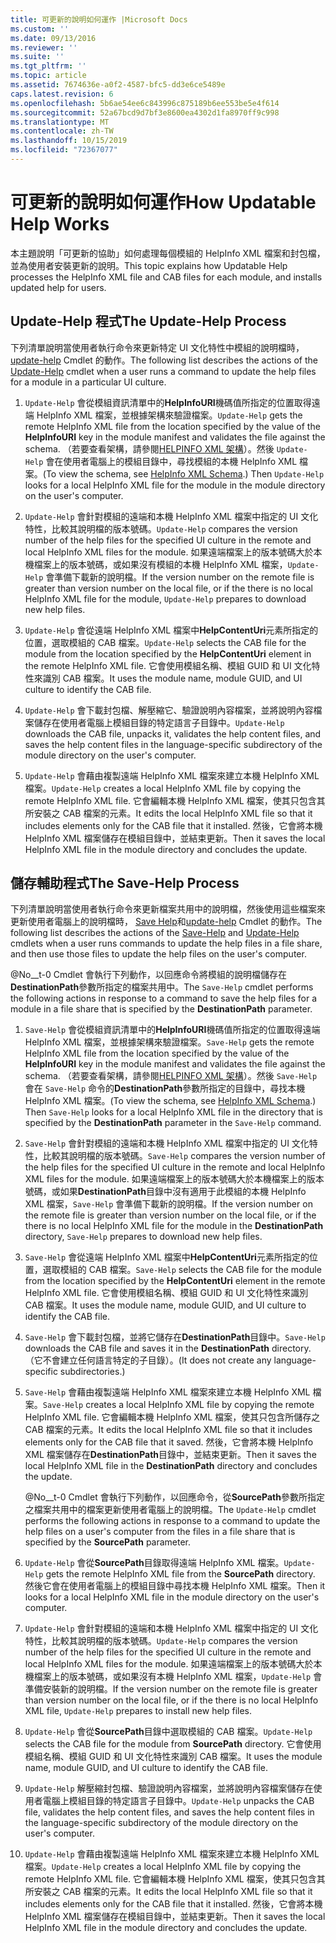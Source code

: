 ```yaml
---
title: 可更新的說明如何運作 |Microsoft Docs
ms.custom: ''
ms.date: 09/13/2016
ms.reviewer: ''
ms.suite: ''
ms.tgt_pltfrm: ''
ms.topic: article
ms.assetid: 7674636e-a0f2-4587-bfc5-dd3e6ce5489e
caps.latest.revision: 6
ms.openlocfilehash: 5b6ae54ee6c843996c875189b6ee553be5e4f614
ms.sourcegitcommit: 52a67bcd9d7bf3e8600ea4302d1fa8970ff9c998
ms.translationtype: MT
ms.contentlocale: zh-TW
ms.lasthandoff: 10/15/2019
ms.locfileid: "72367077"
---
```

# <a name="how-updatable-help-works"></a><span data-ttu-id="2bed7-102">可更新的說明如何運作</span><span class="sxs-lookup"><span data-stu-id="2bed7-102">How Updatable Help Works</span></span>

<span data-ttu-id="2bed7-103">本主題說明「可更新的協助」如何處理每個模組的 HelpInfo XML 檔案和封包檔，並為使用者安裝更新的說明。</span><span class="sxs-lookup"><span data-stu-id="2bed7-103">This topic explains how Updatable Help processes the HelpInfo XML file and CAB files for each module, and installs updated help for users.</span></span>

## <a name="the-update-help-process"></a><span data-ttu-id="2bed7-104">Update-Help 程式</span><span class="sxs-lookup"><span data-stu-id="2bed7-104">The Update-Help Process</span></span>

<span data-ttu-id="2bed7-105">下列清單說明當使用者執行命令來更新特定 UI 文化特性中模組的說明檔時， [update-help](/powershell/module/Microsoft.PowerShell.Core/Update-Help) Cmdlet 的動作。</span><span class="sxs-lookup"><span data-stu-id="2bed7-105">The following list describes the actions of the [Update-Help](/powershell/module/Microsoft.PowerShell.Core/Update-Help) cmdlet when a user runs a command to update the help files for a module in a particular UI culture.</span></span>

1. <span data-ttu-id="2bed7-106">`Update-Help` 會從模組資訊清單中的**HelpInfoURI**機碼值所指定的位置取得遠端 HelpInfo XML 檔案，並根據架構來驗證檔案。</span><span class="sxs-lookup"><span data-stu-id="2bed7-106">`Update-Help` gets the remote HelpInfo XML file from the location specified by the value of the **HelpInfoURI** key in the module manifest and validates the file against the schema.</span></span> <span data-ttu-id="2bed7-107">（若要查看架構，請參閱[HELPINFO XML 架構](./helpinfo-xml-schema.md)）。然後 `Update-Help` 會在使用者電腦上的模組目錄中，尋找模組的本機 HelpInfo XML 檔案。</span><span class="sxs-lookup"><span data-stu-id="2bed7-107">(To view the schema, see [HelpInfo XML Schema](./helpinfo-xml-schema.md).) Then `Update-Help` looks for a local HelpInfo XML file for the module in the module directory on the user's computer.</span></span>

2. <span data-ttu-id="2bed7-108">`Update-Help` 會針對模組的遠端和本機 HelpInfo XML 檔案中指定的 UI 文化特性，比較其說明檔的版本號碼。</span><span class="sxs-lookup"><span data-stu-id="2bed7-108">`Update-Help` compares the version number of the help files for the specified UI culture in the remote and local HelpInfo XML files for the module.</span></span> <span data-ttu-id="2bed7-109">如果遠端檔案上的版本號碼大於本機檔案上的版本號碼，或如果沒有模組的本機 HelpInfo XML 檔案，`Update-Help` 會準備下載新的說明檔。</span><span class="sxs-lookup"><span data-stu-id="2bed7-109">If the version number on the remote file is greater than version number on the local file, or if the there is no local HelpInfo XML file for the module, `Update-Help` prepares to download new help files.</span></span>

3. <span data-ttu-id="2bed7-110">`Update-Help` 會從遠端 HelpInfo XML 檔案中**HelpContentUri**元素所指定的位置，選取模組的 CAB 檔案。</span><span class="sxs-lookup"><span data-stu-id="2bed7-110">`Update-Help` selects the CAB file for the module from the location specified by the **HelpContentUri** element in the remote HelpInfo XML file.</span></span> <span data-ttu-id="2bed7-111">它會使用模組名稱、模組 GUID 和 UI 文化特性來識別 CAB 檔案。</span><span class="sxs-lookup"><span data-stu-id="2bed7-111">It uses the module name, module GUID, and UI culture to identify the CAB file.</span></span>

4. <span data-ttu-id="2bed7-112">`Update-Help` 會下載封包檔、解壓縮它、驗證說明內容檔案，並將說明內容檔案儲存在使用者電腦上模組目錄的特定語言子目錄中。</span><span class="sxs-lookup"><span data-stu-id="2bed7-112">`Update-Help` downloads the CAB file, unpacks it, validates the help content files, and saves the help content files in the language-specific subdirectory of the module directory on the user's computer.</span></span>

5. <span data-ttu-id="2bed7-113">`Update-Help` 會藉由複製遠端 HelpInfo XML 檔案來建立本機 HelpInfo XML 檔案。</span><span class="sxs-lookup"><span data-stu-id="2bed7-113">`Update-Help` creates a local HelpInfo XML file by copying the remote HelpInfo XML file.</span></span> <span data-ttu-id="2bed7-114">它會編輯本機 HelpInfo XML 檔案，使其只包含其所安裝之 CAB 檔案的元素。</span><span class="sxs-lookup"><span data-stu-id="2bed7-114">It edits the local HelpInfo XML file so that it includes elements only for the CAB file that it installed.</span></span> <span data-ttu-id="2bed7-115">然後，它會將本機 HelpInfo XML 檔案儲存在模組目錄中，並結束更新。</span><span class="sxs-lookup"><span data-stu-id="2bed7-115">Then it saves the local HelpInfo XML file in the module directory and concludes the update.</span></span>

## <a name="the-save-help-process"></a><span data-ttu-id="2bed7-116">儲存輔助程式</span><span class="sxs-lookup"><span data-stu-id="2bed7-116">The Save-Help Process</span></span>

<span data-ttu-id="2bed7-117">下列清單說明當使用者執行命令來更新檔案共用中的說明檔，然後使用這些檔案來更新使用者電腦上的說明檔時， [Save Help](/powershell/module/Microsoft.PowerShell.Core/Save-Help)和[update-help](/powershell/module/Microsoft.PowerShell.Core/Update-Help) Cmdlet 的動作。</span><span class="sxs-lookup"><span data-stu-id="2bed7-117">The following list describes the actions of the [Save-Help](/powershell/module/Microsoft.PowerShell.Core/Save-Help) and [Update-Help](/powershell/module/Microsoft.PowerShell.Core/Update-Help) cmdlets when a user runs commands to update the help files in a file share, and then use those files to update the help files on the user's computer.</span></span>

<span data-ttu-id="2bed7-118">@No__t-0 Cmdlet 會執行下列動作，以回應命令將模組的說明檔儲存在**DestinationPath**參數所指定的檔案共用中。</span><span class="sxs-lookup"><span data-stu-id="2bed7-118">The `Save-Help` cmdlet performs the following actions in response to a command to save the help files for a module in a file share that is specified by the **DestinationPath** parameter.</span></span>

1. <span data-ttu-id="2bed7-119">`Save-Help` 會從模組資訊清單中的**HelpInfoURI**機碼值所指定的位置取得遠端 HelpInfo XML 檔案，並根據架構來驗證檔案。</span><span class="sxs-lookup"><span data-stu-id="2bed7-119">`Save-Help` gets  the remote HelpInfo XML file from the location specified by the value of the **HelpInfoURI** key in the module manifest and validates the file against the schema.</span></span> <span data-ttu-id="2bed7-120">（若要查看架構，請參閱[HELPINFO XML 架構](./helpinfo-xml-schema.md)）。然後 `Save-Help` 會在 `Save-Help` 命令的**DestinationPath**參數所指定的目錄中，尋找本機 HelpInfo XML 檔案。</span><span class="sxs-lookup"><span data-stu-id="2bed7-120">(To view the schema, see [HelpInfo XML Schema](./helpinfo-xml-schema.md).) Then `Save-Help` looks for a local HelpInfo XML file in the directory that is specified by the **DestinationPath** parameter in the `Save-Help` command.</span></span>

2. <span data-ttu-id="2bed7-121">`Save-Help` 會針對模組的遠端和本機 HelpInfo XML 檔案中指定的 UI 文化特性，比較其說明檔的版本號碼。</span><span class="sxs-lookup"><span data-stu-id="2bed7-121">`Save-Help` compares the version number of the help files for the specified UI culture in the remote and local HelpInfo XML files for the module.</span></span> <span data-ttu-id="2bed7-122">如果遠端檔案上的版本號碼大於本機檔案上的版本號碼，或如果**DestinationPath**目錄中沒有適用于此模組的本機 HelpInfo XML 檔案，`Save-Help` 會準備下載新的說明檔。</span><span class="sxs-lookup"><span data-stu-id="2bed7-122">If the version number on the remote file is greater than version number on the local file, or if the there is no local HelpInfo XML file for the module in the **DestinationPath** directory, `Save-Help` prepares to download new help files.</span></span>

3. <span data-ttu-id="2bed7-123">`Save-Help` 會從遠端 HelpInfo XML 檔案中**HelpContentUri**元素所指定的位置，選取模組的 CAB 檔案。</span><span class="sxs-lookup"><span data-stu-id="2bed7-123">`Save-Help` selects the CAB file for the module from the location specified by the **HelpContentUri** element in the remote HelpInfo XML file.</span></span> <span data-ttu-id="2bed7-124">它會使用模組名稱、模組 GUID 和 UI 文化特性來識別 CAB 檔案。</span><span class="sxs-lookup"><span data-stu-id="2bed7-124">It uses the module name, module GUID, and UI culture to identify the CAB file.</span></span>

4. <span data-ttu-id="2bed7-125">`Save-Help` 會下載封包檔，並將它儲存在**DestinationPath**目錄中。</span><span class="sxs-lookup"><span data-stu-id="2bed7-125">`Save-Help` downloads the CAB file and saves it in the **DestinationPath** directory.</span></span> <span data-ttu-id="2bed7-126">（它不會建立任何語言特定的子目錄）。</span><span class="sxs-lookup"><span data-stu-id="2bed7-126">(It does not create any language-specific subdirectories.)</span></span>

5. <span data-ttu-id="2bed7-127">`Save-Help` 會藉由複製遠端 HelpInfo XML 檔案來建立本機 HelpInfo XML 檔案。</span><span class="sxs-lookup"><span data-stu-id="2bed7-127">`Save-Help` creates a local HelpInfo XML file by copying the remote HelpInfo XML file.</span></span> <span data-ttu-id="2bed7-128">它會編輯本機 HelpInfo XML 檔案，使其只包含所儲存之 CAB 檔案的元素。</span><span class="sxs-lookup"><span data-stu-id="2bed7-128">It edits the local HelpInfo XML file so that it includes elements only for the CAB file that it saved.</span></span> <span data-ttu-id="2bed7-129">然後，它會將本機 HelpInfo XML 檔案儲存在**DestinationPath**目錄中，並結束更新。</span><span class="sxs-lookup"><span data-stu-id="2bed7-129">Then it saves the local HelpInfo XML file in the  **DestinationPath** directory and concludes the update.</span></span>

   <span data-ttu-id="2bed7-130">@No__t-0 Cmdlet 會執行下列動作，以回應命令，從**SourcePath**參數所指定之檔案共用中的檔案更新使用者電腦上的說明檔。</span><span class="sxs-lookup"><span data-stu-id="2bed7-130">The `Update-Help` cmdlet performs the following actions in response to a command to update the help files on a user's computer from the files in a file share that is specified by the **SourcePath** parameter.</span></span>

1. <span data-ttu-id="2bed7-131">`Update-Help` 會從**SourcePath**目錄取得遠端 HelpInfo XML 檔案。</span><span class="sxs-lookup"><span data-stu-id="2bed7-131">`Update-Help` gets the remote HelpInfo XML file from the **SourcePath** directory.</span></span> <span data-ttu-id="2bed7-132">然後它會在使用者電腦上的模組目錄中尋找本機 HelpInfo XML 檔案。</span><span class="sxs-lookup"><span data-stu-id="2bed7-132">Then it looks for a local HelpInfo XML file in the module directory on the user's computer.</span></span>

2. <span data-ttu-id="2bed7-133">`Update-Help` 會針對模組的遠端和本機 HelpInfo XML 檔案中指定的 UI 文化特性，比較其說明檔的版本號碼。</span><span class="sxs-lookup"><span data-stu-id="2bed7-133">`Update-Help` compares the version number of the help files for the specified UI culture in the remote and local HelpInfo XML files for the module.</span></span> <span data-ttu-id="2bed7-134">如果遠端檔案上的版本號碼大於本機檔案上的版本號碼，或如果沒有本機 HelpInfo XML 檔案，`Update-Help` 會準備安裝新的說明檔。</span><span class="sxs-lookup"><span data-stu-id="2bed7-134">If the version number on the remote file is greater than version number on the local file, or if the there is no local HelpInfo XML file, `Update-Help` prepares to install new help files.</span></span>

3. <span data-ttu-id="2bed7-135">`Update-Help` 會從**SourcePath**目錄中選取模組的 CAB 檔案。</span><span class="sxs-lookup"><span data-stu-id="2bed7-135">`Update-Help` selects the CAB file for the module from **SourcePath** directory.</span></span> <span data-ttu-id="2bed7-136">它會使用模組名稱、模組 GUID 和 UI 文化特性來識別 CAB 檔案。</span><span class="sxs-lookup"><span data-stu-id="2bed7-136">It uses the module name, module GUID, and UI culture to identify the CAB file.</span></span>

4. <span data-ttu-id="2bed7-137">`Update-Help` 解壓縮封包檔、驗證說明內容檔案，並將說明內容檔案儲存在使用者電腦上模組目錄的特定語言子目錄中。</span><span class="sxs-lookup"><span data-stu-id="2bed7-137">`Update-Help` unpacks the CAB file, validates the help content files, and saves the help content files in the language-specific subdirectory of the module directory on the user's computer.</span></span>

5. <span data-ttu-id="2bed7-138">`Update-Help` 會藉由複製遠端 HelpInfo XML 檔案來建立本機 HelpInfo XML 檔案。</span><span class="sxs-lookup"><span data-stu-id="2bed7-138">`Update-Help` creates a local HelpInfo XML file by copying the remote HelpInfo XML file.</span></span> <span data-ttu-id="2bed7-139">它會編輯本機 HelpInfo XML 檔案，使其只包含其所安裝之 CAB 檔案的元素。</span><span class="sxs-lookup"><span data-stu-id="2bed7-139">It edits the local HelpInfo XML file so that it includes elements only for the CAB file that it installed.</span></span> <span data-ttu-id="2bed7-140">然後，它會將本機 HelpInfo XML 檔案儲存在模組目錄中，並結束更新。</span><span class="sxs-lookup"><span data-stu-id="2bed7-140">Then it saves the local HelpInfo XML file in the module directory and concludes the update.</span></span>
